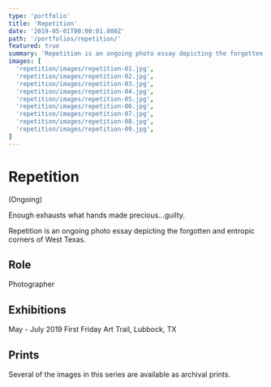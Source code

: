 ```yaml
---
type: 'portfolio'
title: 'Repetition'
date: '2019-05-01T00:00:01.000Z'
path: '/portfolios/repetition/'
featured: true
summary: 'Repetition is an ongoing photo essay depicting the forgotten and entropic corners of West Texas.'
images: [
  'repetition/images/repetition-01.jpg',
  'repetition/images/repetition-02.jpg',
  'repetition/images/repetition-03.jpg',
  'repetition/images/repetition-04.jpg',
  'repetition/images/repetition-05.jpg',
  'repetition/images/repetition-06.jpg',
  'repetition/images/repetition-07.jpg',
  'repetition/images/repetition-08.jpg',
  'repetition/images/repetition-09.jpg',
]
---
```


# Repetition

(Ongoing)

Enough exhausts what hands made precious...guilty.

Repetition is an ongoing photo essay depicting the forgotten and entropic corners of West Texas.

## Role

Photographer

## Exhibitions

May - July 2019 First Friday Art Trail, Lubbock, TX

## Prints

Several of the images in this series are available as archival prints.
